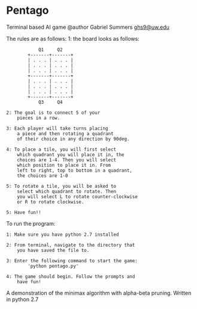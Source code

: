 # Pentago
Terminal based AI game
@author Gabriel Summers ghs9@uw.edu

The rules are as follows:
    1: the board looks as follows:


                Q1     Q2
            +-------+-------+
            | . . . | . . . |
            | . . . | . . . |
            | . . . | . . . |
            +-------+-------+
            | . . . | . . . |
            | . . . | . . . |
            | . . . | . . . |
            +-------+-------+
                Q3     Q4

    2: The goal is to connect 5 of your
        pieces in a row.

    3: Each player will take turns placing
        a piece and then rotating a quadrant
        of their choice in any direction by 90deg.

    4: To place a tile, you will first select
        which quadrant you will place it in, the
        choices are 1-4. Then you will select
        which position to place it in. From
        left to right, top to bottom in a quadrant,
        the choices are 1-0

    5: To rotate a tile, you will be asked to
        select which quadrant to rotate. Then
        you will select L to rotate counter-clockwise
        or R to rotate clockwise.

    5: Have fun!!

To run the program:

    1: Make sure you have python 2.7 installed

    2: From terminal, navigate to the directory that
        you have saved the file to.

    3: Enter the following command to start the game:
            'python pentago.py'

    4: The game should begin. Follow the prompts and
        have fun! 

A demonstration of the minimax algorithm with alpha-beta pruning.
Written in python 2.7

